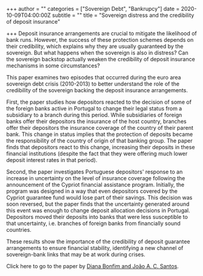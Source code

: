 +++
author = ""
categories = ["Sovereign Debt", "Bankrupcy"]
date = 2020-10-09T04:00:00Z
subtitle = ""
title = "Sovereign distress and the credibility of deposit insurance"

+++
Deposit insurance arrangements are crucial to mitigate the likelihood of bank runs. However, the success of these protection schemes depends on their credibility, which explains why they are usually guaranteed by the sovereign. But what happens when the sovereign is also in distress? Can the sovereign backstop actually weaken the credibility of deposit insurance mechanisms in some circumstances?

This paper examines two episodes that occurred during the euro area sovereign debt crisis (2010-2013) to better understand the role of the credibility of the sovereign backing the deposit insurance arrangements.

First, the paper studies how depositors reacted to the decision of some of the foreign banks active in Portugal to change their legal status from a subsidiary to a branch during this period. While subsidiaries of foreign banks offer their depositors the insurance of the host country, branches offer their depositors the insurance coverage of the country of their parent bank. This change in status implies that the protection of deposits became the responsibility of the country of origin of that banking group. The paper finds that depositors react to this change, increasing their deposits in these financial institutions (despite the fact that they were offering much lower deposit interest rates in that period).

Second, the paper investigates Portuguese depositors' response to an increase in uncertainty on the level of insurance coverage following the announcement of the Cypriot financial assistance program. Initially, the program was designed in a way that even depositors covered by the Cypriot guarantee fund would lose part of their savings. This decision was soon reversed, but the paper finds that the uncertainty generated around this event was enough to change deposit allocation decisions in Portugal. Depositors moved their deposits into banks that were less susceptible to that uncertainty, i.e. branches of foreign banks from financially sound countries.

These results show the importance of the credibility of deposit guarantee arrangements to ensure financial stability, identifying a new channel of sovereign-bank links that may be at work during crises.

Click here to go to the paper by [Diana Bonfim and João A. C. Santos](https://www.bportugal.pt/sites/default/files/anexos/papers/wp202011_0.pdf).